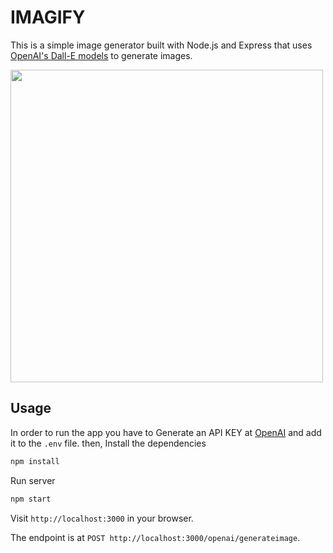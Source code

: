 # IMAGIFY

This is a simple image generator built with Node.js and Express that uses [OpenAI's Dall-E models](https://beta.openai.com/docs/guides/images) to generate images.

<img src="public/img/screen.png" width="500">

## Usage

In order to run the app you have to Generate an API KEY at [OpenAI](https://beta.openai.com/) and add it to the `.env` file.
then,
Install the dependencies

```bash
npm install
```

Run server

```bash
npm start
```

Visit `http://localhost:3000` in your browser.

The endpoint is at `POST http://localhost:3000/openai/generateimage`.
